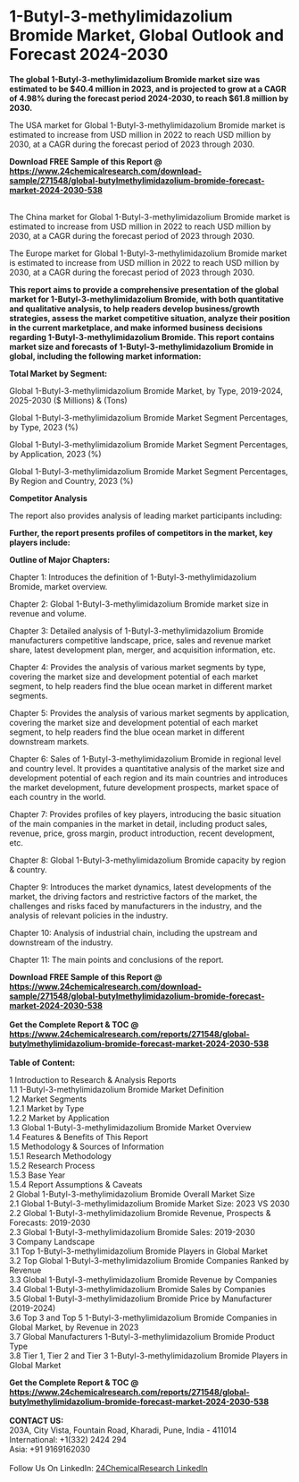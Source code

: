 <h1>1-Butyl-3-methylimidazolium Bromide Market, Global Outlook and Forecast 2024-2030</h1><p><strong>The global 1-Butyl-3-methylimidazolium Bromide market size was estimated to be $40.4 million in 2023, and is projected to grow at a CAGR of 4.98% during the forecast period 2024-2030, to reach $61.8 million by 2030.</strong></p><p>
</p><p>The USA market for Global 1-Butyl-3-methylimidazolium Bromide market is estimated to increase from USD million in 2022 to reach USD million by 2030, at a CAGR during the forecast period of 2023 through 2030.</p><div><b>Download FREE Sample of this Report @ 
            <a href="https://www.24chemicalresearch.com/download-sample/271548/global-butylmethylimidazolium-bromide-forecast-market-2024-2030-538">
            https://www.24chemicalresearch.com/download-sample/271548/global-butylmethylimidazolium-bromide-forecast-market-2024-2030-538</a></b></div><br><p>
</p><p>The China market for Global 1-Butyl-3-methylimidazolium Bromide market is estimated to increase from USD million in 2022 to reach USD million by 2030, at a CAGR during the forecast period of 2023 through 2030.</p><p>
</p><p>The Europe market for Global 1-Butyl-3-methylimidazolium Bromide market is estimated to increase from USD million in 2022 to reach USD million by 2030, at a CAGR during the forecast period of 2023 through 2030.</p><p>
<strong>This report aims to provide a comprehensive presentation of the global market for 1-Butyl-3-methylimidazolium Bromide, with both quantitative and qualitative analysis, to help readers develop business/growth strategies, assess the market competitive situation, analyze their position in the current marketplace, and make informed business decisions regarding 1-Butyl-3-methylimidazolium Bromide. This report contains market size and forecasts of 1-Butyl-3-methylimidazolium Bromide in global, including the following market information:</strong></p><p>
</p><p>
<strong>Total Market by Segment:</strong></p><p>
Global 1-Butyl-3-methylimidazolium Bromide Market, by Type, 2019-2024, 2025-2030 ($ Millions) &amp; (Tons)</p><p>
Global 1-Butyl-3-methylimidazolium Bromide Market Segment Percentages, by Type, 2023 (%)</p><p>
</p><p>
Global 1-Butyl-3-methylimidazolium Bromide Market Segment Percentages, by Application, 2023 (%)</p><p>
</p><p>
Global 1-Butyl-3-methylimidazolium Bromide Market Segment Percentages, By Region and Country, 2023 (%)</p><p>
</p><p>
</p><p><strong>Competitor Analysis</strong></p><p>
The report also provides analysis of leading market participants including:</p><p>
</p><p>
</p><p><strong>Further, the report presents profiles of competitors in the market, key players include:</strong></p><p>
</p><p>
</p><p><strong>Outline of Major Chapters:</strong></p><p>
</p><p>Chapter 1: Introduces the definition of 1-Butyl-3-methylimidazolium Bromide, market overview.</p><p>
Chapter 2: Global 1-Butyl-3-methylimidazolium Bromide market size in revenue and volume.</p><p>
Chapter 3: Detailed analysis of 1-Butyl-3-methylimidazolium Bromide manufacturers competitive landscape, price, sales and revenue market share, latest development plan, merger, and acquisition information, etc.</p><p>
Chapter 4: Provides the analysis of various market segments by type, covering the market size and development potential of each market segment, to help readers find the blue ocean market in different market segments.</p><p>
Chapter 5: Provides the analysis of various market segments by application, covering the market size and development potential of each market segment, to help readers find the blue ocean market in different downstream markets.</p><p>
Chapter 6: Sales of 1-Butyl-3-methylimidazolium Bromide in regional level and country level. It provides a quantitative analysis of the market size and development potential of each region and its main countries and introduces the market development, future development prospects, market space of each country in the world.</p><p>
Chapter 7: Provides profiles of key players, introducing the basic situation of the main companies in the market in detail, including product sales, revenue, price, gross margin, product introduction, recent development, etc.</p><p>
Chapter 8: Global 1-Butyl-3-methylimidazolium Bromide capacity by region &amp; country.</p><p>
Chapter 9: Introduces the market dynamics, latest developments of the market, the driving factors and restrictive factors of the market, the challenges and risks faced by manufacturers in the industry, and the analysis of relevant policies in the industry.</p><p>
Chapter 10: Analysis of industrial chain, including the upstream and downstream of the industry.</p><p>
Chapter 11: The main points and conclusions of the report.</p><div><b>Download FREE Sample of this Report @ 
            <a href="https://www.24chemicalresearch.com/download-sample/271548/global-butylmethylimidazolium-bromide-forecast-market-2024-2030-538">
            https://www.24chemicalresearch.com/download-sample/271548/global-butylmethylimidazolium-bromide-forecast-market-2024-2030-538</a></b></div><br><div><b>Get the Complete Report & TOC @ 
            <a href="https://www.24chemicalresearch.com/reports/271548/global-butylmethylimidazolium-bromide-forecast-market-2024-2030-538">
            https://www.24chemicalresearch.com/reports/271548/global-butylmethylimidazolium-bromide-forecast-market-2024-2030-538</a></b></div><br>
            <b>Table of Content:</b><p>1 Introduction to Research & Analysis Reports<br />
    1.1 1-Butyl-3-methylimidazolium Bromide Market Definition<br />
    1.2 Market Segments<br />
        1.2.1 Market by Type<br />
        1.2.2 Market by Application<br />
    1.3 Global 1-Butyl-3-methylimidazolium Bromide Market Overview<br />
    1.4 Features & Benefits of This Report<br />
    1.5 Methodology & Sources of Information<br />
        1.5.1 Research Methodology<br />
        1.5.2 Research Process<br />
        1.5.3 Base Year<br />
        1.5.4 Report Assumptions & Caveats<br />
2 Global 1-Butyl-3-methylimidazolium Bromide Overall Market Size<br />
    2.1 Global 1-Butyl-3-methylimidazolium Bromide Market Size: 2023 VS 2030<br />
    2.2 Global 1-Butyl-3-methylimidazolium Bromide Revenue, Prospects & Forecasts: 2019-2030<br />
    2.3 Global 1-Butyl-3-methylimidazolium Bromide Sales: 2019-2030<br />
3 Company Landscape<br />
    3.1 Top 1-Butyl-3-methylimidazolium Bromide Players in Global Market<br />
    3.2 Top Global 1-Butyl-3-methylimidazolium Bromide Companies Ranked by Revenue<br />
    3.3 Global 1-Butyl-3-methylimidazolium Bromide Revenue by Companies<br />
    3.4 Global 1-Butyl-3-methylimidazolium Bromide Sales by Companies<br />
    3.5 Global 1-Butyl-3-methylimidazolium Bromide Price by Manufacturer (2019-2024)<br />
    3.6 Top 3 and Top 5 1-Butyl-3-methylimidazolium Bromide Companies in Global Market, by Revenue in 2023<br />
    3.7 Global Manufacturers 1-Butyl-3-methylimidazolium Bromide Product Type<br />
    3.8 Tier 1, Tier 2 and Tier 3 1-Butyl-3-methylimidazolium Bromide Players in Global Market<br />
    </p><div><b>Get the Complete Report & TOC @ 
            <a href="https://www.24chemicalresearch.com/reports/271548/global-butylmethylimidazolium-bromide-forecast-market-2024-2030-538">
            https://www.24chemicalresearch.com/reports/271548/global-butylmethylimidazolium-bromide-forecast-market-2024-2030-538</a></b></div><br><b>CONTACT US:</b><br>
            203A, City Vista, Fountain Road, Kharadi, Pune, India - 411014<br>
            International: +1(332) 2424 294<br>
            Asia: +91 9169162030 <br><br>
            Follow Us On LinkedIn: <a href="https://www.linkedin.com/company/24chemicalresearch/">24ChemicalResearch LinkedIn</a>